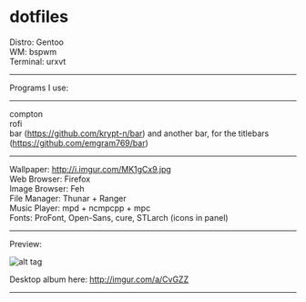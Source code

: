 # dotfiles

Distro: Gentoo  
WM: bspwm  
Terminal: urxvt 

-------------  
Programs I use:  

------------- 
  compton  
  rofi  
  bar (https://github.com/krypt-n/bar) 
  and another bar, for the titlebars (https://github.com/emgram769/bar)
  
-------------   
Wallpaper: http://i.imgur.com/MK1gCx9.jpg  
Web Browser: Firefox  
Image Browser: Feh  
File Manager: Thunar + Ranger  
Music Player: mpd + ncmpcpp + mpc  
Fonts: ProFont, Open-Sans, cure, STLarch (icons in panel)  

-------------  

Preview:  

![alt tag](http://i.imgur.com/Scny7hQ.png)  

Desktop album here: http://imgur.com/a/CvGZZ


-------------

